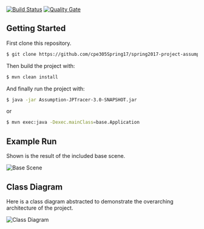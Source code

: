 [![Build Status](https://travis-ci.org/cpe305Spring17/spring2017-project-assumption.svg?branch=master)](https://travis-ci.org/cpe305Spring17/spring2017-project-assumption) [![Quality Gate](https://sonarqube.com/api/badges/gate?key=Assumption%3AAssumption-JPTracer)](https://sonarqube.com/dashboard/index/Assumption%3AAssumption-JPTracer)

## Getting Started
First clone this repository.
```bash
$ git clone https://github.com/cpe305Spring17/spring2017-project-assumption.git
```

Then build the project with:
```bash
$ mvn clean install
```

And finally run the project with:
```bash
$ java -jar Assumption-JPTracer-3.0-SNAPSHOT.jar
```
or
```bash
$ mvn exec:java -Dexec.mainClass=base.Application
```

## Example Run
Shown is the result of the included base scene.

![Base Scene](https://github.com/cpe305Spring17/spring2017-project-assumption/blob/gh-pages/images/scene1.jpg)

## Class Diagram
Here is a class diagram abstracted to demonstrate the overarching architecture of the project.

![Class Diagram](https://github.com/cpe305Spring17/spring2017-project-assumption/blob/gh-pages/images/classdiagram.png)
